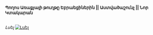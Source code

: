 **Պողոս Առաքյալի թուղթը Եբրաեցիներին || Աստվածաշունչ || Նոր Կտակարան**

\
_Լսել_
[![Լսել](https://steamuserimages-a.akamaihd.net/ugc/364031285151936384/CABEA5103DFCCC0F86EE38B0C40C8E0B55814C9B/?imw=512&imh=512&ima=fit&impolicy=Letterbox&imcolor=%23000000&letterbox=true)](https://www.youtube.com/watch?v=PJSEg_lOgRw&list=PLiqVN24ARkiU3mGKGQITLKdUf0RkjozAW&index=19)
